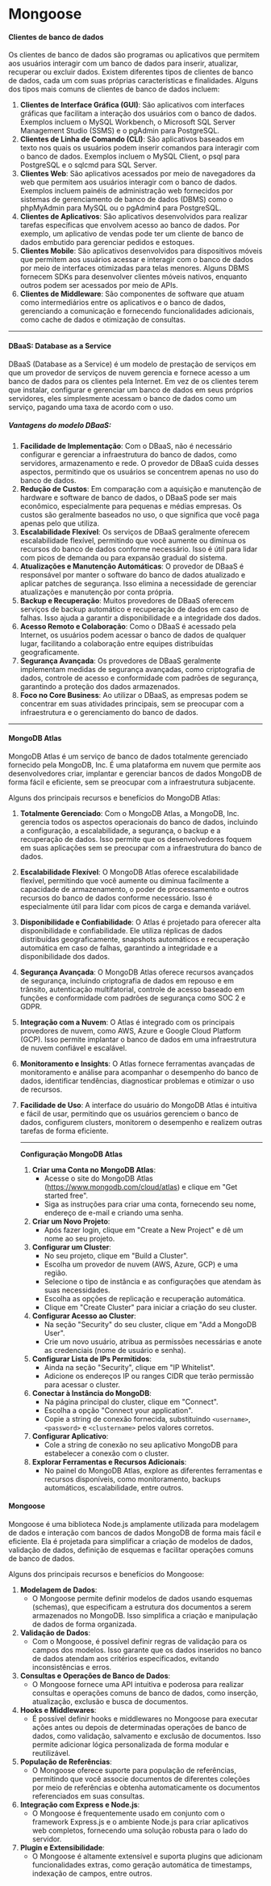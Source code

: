 # **Mongoose**

#### **Clientes de banco de dados**

Os clientes de banco de dados são programas ou aplicativos que permitem aos usuários interagir com um banco de dados para inserir, atualizar, recuperar ou excluir dados. Existem diferentes tipos de clientes de banco de dados, cada um com suas próprias características e finalidades. Alguns dos tipos mais comuns de clientes de banco de dados incluem:

1. **Clientes de Interface Gráfica (GUI)**: São aplicativos com interfaces gráficas que facilitam a interação dos usuários com o banco de dados. Exemplos incluem o MySQL Workbench, o Microsoft SQL Server Management Studio (SSMS) e o pgAdmin para PostgreSQL.
2. **Clientes de Linha de Comando (CLI)**: São aplicativos baseados em texto nos quais os usuários podem inserir comandos para interagir com o banco de dados. Exemplos incluem o MySQL Client, o psql para PostgreSQL e o sqlcmd para SQL Server.
3. **Clientes Web**: São aplicativos acessados por meio de navegadores da web que permitem aos usuários interagir com o banco de dados. Exemplos incluem painéis de administração web fornecidos por sistemas de gerenciamento de banco de dados (DBMS) como o phpMyAdmin para MySQL ou o pgAdmin4 para PostgreSQL.
4. **Clientes de Aplicativos**: São aplicativos desenvolvidos para realizar tarefas específicas que envolvem acesso ao banco de dados. Por exemplo, um aplicativo de vendas pode ter um cliente de banco de dados embutido para gerenciar pedidos e estoques.
5. **Clientes Mobile**: São aplicativos desenvolvidos para dispositivos móveis que permitem aos usuários acessar e interagir com o banco de dados por meio de interfaces otimizadas para telas menores. Alguns DBMS fornecem SDKs para desenvolver clientes móveis nativos, enquanto outros podem ser acessados por meio de APIs.
6. **Clientes de Middleware**: São componentes de software que atuam como intermediários entre os aplicativos e o banco de dados, gerenciando a comunicação e fornecendo funcionalidades adicionais, como cache de dados e otimização de consultas.

------

#### DBaaS: Database as a Service

DBaaS (Database as a Service) é um modelo de prestação de serviços em que um provedor de serviços de nuvem gerencia e fornece acesso a um banco de dados para os clientes pela Internet. Em vez de os clientes terem que instalar, configurar e gerenciar um banco de dados em seus próprios servidores, eles simplesmente acessam o banco de dados como um serviço, pagando uma taxa de acordo com o uso.

##### Vantagens do modelo DBaaS:

1. **Facilidade de Implementação**: Com o DBaaS, não é necessário configurar e gerenciar a infraestrutura do banco de dados, como servidores, armazenamento e rede. O provedor de DBaaS cuida desses aspectos, permitindo que os usuários se concentrem apenas no uso do banco de dados.
2. **Redução de Custos**: Em comparação com a aquisição e manutenção de hardware e software de banco de dados, o DBaaS pode ser mais econômico, especialmente para pequenas e médias empresas. Os custos são geralmente baseados no uso, o que significa que você paga apenas pelo que utiliza.
3. **Escalabilidade Flexível**: Os serviços de DBaaS geralmente oferecem escalabilidade flexível, permitindo que você aumente ou diminua os recursos do banco de dados conforme necessário. Isso é útil para lidar com picos de demanda ou para expansão gradual do sistema.
4. **Atualizações e Manutenção Automáticas**: O provedor de DBaaS é responsável por manter o software do banco de dados atualizado e aplicar patches de segurança. Isso elimina a necessidade de gerenciar atualizações e manutenção por conta própria.
5. **Backup e Recuperação**: Muitos provedores de DBaaS oferecem serviços de backup automático e recuperação de dados em caso de falhas. Isso ajuda a garantir a disponibilidade e a integridade dos dados.
6. **Acesso Remoto e Colaboração**: Como o DBaaS é acessado pela Internet, os usuários podem acessar o banco de dados de qualquer lugar, facilitando a colaboração entre equipes distribuídas geograficamente.
7. **Segurança Avançada**: Os provedores de DBaaS geralmente implementam medidas de segurança avançadas, como criptografia de dados, controle de acesso e conformidade com padrões de segurança, garantindo a proteção dos dados armazenados.
8. **Foco no Core Business**: Ao utilizar o DBaaS, as empresas podem se concentrar em suas atividades principais, sem se preocupar com a infraestrutura e o gerenciamento do banco de dados.

------

#### **MongoDB Atlas**

MongoDB Atlas é um serviço de banco de dados totalmente gerenciado fornecido pela MongoDB, Inc. É uma plataforma em nuvem que permite aos desenvolvedores criar, implantar e gerenciar bancos de dados MongoDB de forma fácil e eficiente, sem se preocupar com a infraestrutura subjacente.

Alguns dos principais recursos e benefícios do MongoDB Atlas:

1. **Totalmente Gerenciado**: Com o MongoDB Atlas, a MongoDB, Inc. gerencia todos os aspectos operacionais do banco de dados, incluindo a configuração, a escalabilidade, a segurança, o backup e a recuperação de dados. Isso permite que os desenvolvedores foquem em suas aplicações sem se preocupar com a infraestrutura do banco de dados.

2. **Escalabilidade Flexível**: O MongoDB Atlas oferece escalabilidade flexível, permitindo que você aumente ou diminua facilmente a capacidade de armazenamento, o poder de processamento e outros recursos do banco de dados conforme necessário. Isso é especialmente útil para lidar com picos de carga e demanda variável.

3. **Disponibilidade e Confiabilidade**: O Atlas é projetado para oferecer alta disponibilidade e confiabilidade. Ele utiliza réplicas de dados distribuídas geograficamente, snapshots automáticos e recuperação automática em caso de falhas, garantindo a integridade e a disponibilidade dos dados.

4. **Segurança Avançada**: O MongoDB Atlas oferece recursos avançados de segurança, incluindo criptografia de dados em repouso e em trânsito, autenticação multifatorial, controle de acesso baseado em funções e conformidade com padrões de segurança como SOC 2 e GDPR.

5. **Integração com a Nuvem**: O Atlas é integrado com os principais provedores de nuvem, como AWS, Azure e Google Cloud Platform (GCP). Isso permite implantar o banco de dados em uma infraestrutura de nuvem confiável e escalável.

6. **Monitoramento e Insights**: O Atlas fornece ferramentas avançadas de monitoramento e análise para acompanhar o desempenho do banco de dados, identificar tendências, diagnosticar problemas e otimizar o uso de recursos.

7. **Facilidade de Uso**: A interface do usuário do MongoDB Atlas é intuitiva e fácil de usar, permitindo que os usuários gerenciem o banco de dados, configurem clusters, monitorem o desempenho e realizem outras tarefas de forma eficiente.

   ------

   **Configuração MongoDB Atlas**

   1. **Criar uma Conta no MongoDB Atlas**:
      - Acesse o site do MongoDB Atlas (https://www.mongodb.com/cloud/atlas) e clique em "Get started free".
      - Siga as instruções para criar uma conta, fornecendo seu nome, endereço de e-mail e criando uma senha.
   2. **Criar um Novo Projeto**:
      - Após fazer login, clique em "Create a New Project" e dê um nome ao seu projeto.
   3. **Configurar um Cluster**:
      - No seu projeto, clique em "Build a Cluster".
      - Escolha um provedor de nuvem (AWS, Azure, GCP) e uma região.
      - Selecione o tipo de instância e as configurações que atendam às suas necessidades.
      - Escolha as opções de replicação e recuperação automática.
      - Clique em "Create Cluster" para iniciar a criação do seu cluster.
   4. **Configurar Acesso ao Cluster**:
      - Na seção "Security" do seu cluster, clique em "Add a MongoDB User".
      - Crie um novo usuário, atribua as permissões necessárias e anote as credenciais (nome de usuário e senha).
   5. **Configurar Lista de IPs Permitidos**:
      - Ainda na seção "Security", clique em "IP Whitelist".
      - Adicione os endereços IP ou ranges CIDR que terão permissão para acessar o cluster.
   6. **Conectar à Instância do MongoDB**:
      - Na página principal do cluster, clique em "Connect".
      - Escolha a opção "Connect your application".
      - Copie a string de conexão fornecida, substituindo `<username>`, `<password>` e `<clustername>` pelos valores corretos.
   7. **Configurar Aplicativo**:
      - Cole a string de conexão no seu aplicativo MongoDB para estabelecer a conexão com o cluster.
   8. **Explorar Ferramentas e Recursos Adicionais**:
      - No painel do MongoDB Atlas, explore as diferentes ferramentas e recursos disponíveis, como monitoramento, backups automáticos, escalabilidade, entre outros.

   

#### **Mongoose**

Mongoose é uma biblioteca Node.js amplamente utilizada para modelagem de dados e interação com bancos de dados MongoDB de forma mais fácil e eficiente. Ela é projetada para simplificar a criação de modelos de dados, validação de dados, definição de esquemas e facilitar operações comuns de banco de dados.

Alguns dos principais recursos e benefícios do Mongoose:

1. **Modelagem de Dados**:
   - O Mongoose permite definir modelos de dados usando esquemas (schemas), que especificam a estrutura dos documentos a serem armazenados no MongoDB. Isso simplifica a criação e manipulação de dados de forma organizada.
2. **Validação de Dados**:
   - Com o Mongoose, é possível definir regras de validação para os campos dos modelos. Isso garante que os dados inseridos no banco de dados atendam aos critérios especificados, evitando inconsistências e erros.
3. **Consultas e Operações de Banco de Dados**:
   - O Mongoose fornece uma API intuitiva e poderosa para realizar consultas e operações comuns de banco de dados, como inserção, atualização, exclusão e busca de documentos.
4. **Hooks e Middlewares**:
   - É possível definir hooks e middlewares no Mongoose para executar ações antes ou depois de determinadas operações de banco de dados, como validação, salvamento e exclusão de documentos. Isso permite adicionar lógica personalizada de forma modular e reutilizável.
5. **População de Referências**:
   - O Mongoose oferece suporte para população de referências, permitindo que você associe documentos de diferentes coleções por meio de referências e obtenha automaticamente os documentos referenciados em suas consultas.
6. **Integração com Express e Node.js**:
   - O Mongoose é frequentemente usado em conjunto com o framework Express.js e o ambiente Node.js para criar aplicativos web completos, fornecendo uma solução robusta para o lado do servidor.
7. **Plugin e Extensibilidade**:
   - O Mongoose é altamente extensível e suporta plugins que adicionam funcionalidades extras, como geração automática de timestamps, indexação de campos, entre outros.
